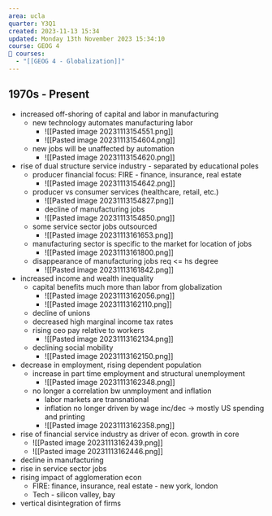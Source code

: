 ```yaml
---
area: ucla
quarter: Y3Q1
created: 2023-11-13 15:34
updated: Monday 13th November 2023 15:34:10
course: GEOG 4
📕 courses:
  - "[[GEOG 4 - Globalization]]"
---
```

## 1970s - Present
- increased off-shoring of capital and labor in manufacturing
	- new technology automates manufacturing labor
		- ![[Pasted image 20231113154551.png]]
		- ![[Pasted image 20231113154604.png]]
	- new jobs will be unaffected by automation
		- ![[Pasted image 20231113154620.png]]
- rise of dual structure service industry - separated by educational poles
	- producer financial focus: FIRE - finance, insurance, real estate
		- ![[Pasted image 20231113154642.png]]
	- producer vs consumer services (healthcare, retail, etc.)
		- ![[Pasted image 20231113154827.png]]
		- decline of manufacturing jobs
		- ![[Pasted image 20231113154850.png]]
	- some service sector jobs outsourced
		- ![[Pasted image 20231113161653.png]]
	- manufacturing sector is specific to the market for location of jobs
		- ![[Pasted image 20231113161800.png]]
	- disappearance of manufacturing jobs req <= hs degree
		- ![[Pasted image 20231113161842.png]]
- increased income and wealth inequality
	- capital benefits much more than labor from globalization
		- ![[Pasted image 20231113162056.png]]
		- ![[Pasted image 20231113162110.png]]
	- decline of unions
	- decreased high marginal income tax rates
	- rising ceo pay relative to workers
		- ![[Pasted image 20231113162134.png]]
	- declining social mobility
		- ![[Pasted image 20231113162150.png]]
- decrease in employment, rising dependent population
	- increase in part time employment and structural unemployment
		- ![[Pasted image 20231113162348.png]]
	- no longer a correlation bw unmployment and inflation
		- labor markets are transnational
		- inflation no longer driven by wage inc/dec -> mostly US spending and printing
		- ![[Pasted image 20231113162358.png]]
- rise of financial service industry as driver of econ. growth in core
	- ![[Pasted image 20231113162439.png]]
	- ![[Pasted image 20231113162446.png]]
- decline in manufacturing
- rise in service sector jobs
- rising impact of agglomeration econ
	- FIRE: finance, insurance, real estate - new york, london
	- Tech - silicon valley, bay
- vertical disintegration of firms
